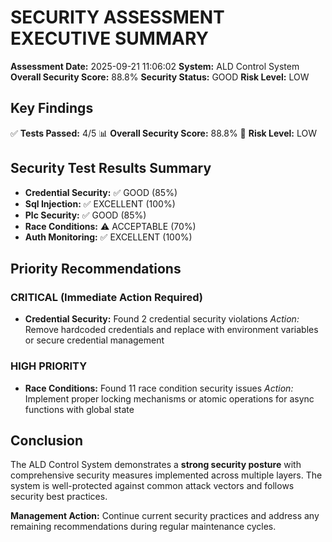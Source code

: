 
# SECURITY ASSESSMENT EXECUTIVE SUMMARY

**Assessment Date:** 2025-09-21 11:06:02
**System:** ALD Control System
**Overall Security Score:** 88.8%
**Security Status:** GOOD
**Risk Level:** LOW

## Key Findings

✅ **Tests Passed:** 4/5
📊 **Overall Security Score:** 88.8%
🎯 **Risk Level:** LOW

## Security Test Results Summary

- **Credential Security:** ✅ GOOD (85%)
- **Sql Injection:** ✅ EXCELLENT (100%)
- **Plc Security:** ✅ GOOD (85%)
- **Race Conditions:** ⚠️ ACCEPTABLE (70%)
- **Auth Monitoring:** ✅ EXCELLENT (100%)

## Priority Recommendations

### CRITICAL (Immediate Action Required)
- **Credential Security:** Found 2 credential security violations
  *Action:* Remove hardcoded credentials and replace with environment variables or secure credential management

### HIGH PRIORITY
- **Race Conditions:** Found 11 race condition security issues
  *Action:* Implement proper locking mechanisms or atomic operations for async functions with global state

## Conclusion

The ALD Control System demonstrates a **strong security posture** with comprehensive security measures implemented across multiple layers. The system is well-protected against common attack vectors and follows security best practices.

**Management Action:** Continue current security practices and address any remaining recommendations during regular maintenance cycles.
